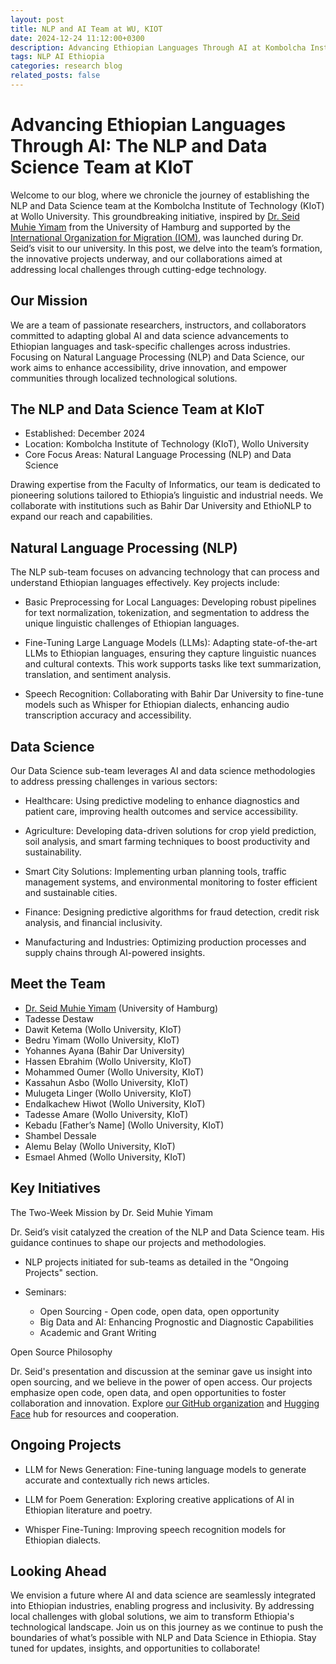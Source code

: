 ```yaml
---  
layout: post  
title: NLP and AI Team at WU, KIOT  
date: 2024-12-24 11:12:00+0300  
description: Advancing Ethiopian Languages Through AI at Kombolcha Institute of Technology  
tags: NLP AI Ethiopia  
categories: research blog  
related_posts: false  
---  
```


# Advancing Ethiopian Languages Through AI: The NLP and Data Science Team at KIoT

Welcome to our blog, where we chronicle the journey of establishing the NLP and Data Science team at the Kombolcha Institute of Technology (KIoT) at Wollo University. This groundbreaking initiative, inspired by [Dr. Seid Muhie Yimam](https://seyyaw.github.io/) from the University of Hamburg and supported by the [International Organization for Migration (IOM)](https://www.iom.int/), was launched during Dr. Seid’s visit to our university. In this post, we delve into the team’s formation, the innovative projects underway, and our collaborations aimed at addressing local challenges through cutting-edge technology.

## Our Mission

We are a team of passionate researchers, instructors, and collaborators committed to adapting global AI and data science advancements to Ethiopian languages and task-specific challenges across industries. Focusing on Natural Language Processing (NLP) and Data Science, our work aims to enhance accessibility, drive innovation, and empower communities through localized technological solutions.

## The NLP and Data Science Team at KIoT

- Established: December 2024
- Location: Kombolcha Institute of Technology (KIoT), Wollo University
- Core Focus Areas: Natural Language Processing (NLP) and Data Science

Drawing expertise from the Faculty of Informatics, our team is dedicated to pioneering solutions tailored to Ethiopia’s linguistic and industrial needs. We collaborate with institutions such as Bahir Dar University and EthioNLP to expand our reach and capabilities.

## Natural Language Processing (NLP)

The NLP sub-team focuses on advancing technology that can process and understand Ethiopian languages effectively. Key projects include:

- Basic Preprocessing for Local Languages: Developing robust pipelines for text normalization, tokenization, and segmentation to address the unique linguistic challenges of Ethiopian languages.
  
- Fine-Tuning Large Language Models (LLMs): Adapting state-of-the-art LLMs to Ethiopian languages, ensuring they capture linguistic nuances and cultural contexts. This work supports tasks like text summarization, translation, and sentiment analysis.
  
- Speech Recognition: Collaborating with Bahir Dar University to fine-tune models such as Whisper for Ethiopian dialects, enhancing audio transcription accuracy and accessibility.

## Data Science

Our Data Science sub-team leverages AI and data science methodologies to address pressing challenges in various sectors:

- Healthcare: Using predictive modeling to enhance diagnostics and patient care, improving health outcomes and service accessibility.
  
- Agriculture: Developing data-driven solutions for crop yield prediction, soil analysis, and smart farming techniques to boost productivity and sustainability.
  
- Smart City Solutions: Implementing urban planning tools, traffic management systems, and environmental monitoring to foster efficient and sustainable cities.
  
- Finance: Designing predictive algorithms for fraud detection, credit risk analysis, and financial inclusivity.
  
- Manufacturing and Industries: Optimizing production processes and supply chains through AI-powered insights.

## Meet the Team

- [Dr. Seid Muhie Yimam](https://seyyaw.github.io/) (University of Hamburg)
- Tadesse Destaw 
- Dawit Ketema (Wollo University, KIoT)
- Bedru Yimam (Wollo University, KIoT)
- Yohannes Ayana (Bahir Dar University)
- Hassen Ebrahim (Wollo University, KIoT)
- Mohammed Oumer (Wollo University, KIoT)
- Kassahun Asbo (Wollo University, KIoT)
- Mulugeta Linger (Wollo University, KIoT)
- Endalkachew Hiwot (Wollo University, KIoT)
- Tadesse Amare (Wollo University, KIoT)
- Kebadu [Father’s Name] (Wollo University, KIoT)
- Shambel Dessale
- Alemu Belay (Wollo University, KIoT)
- Esmael Ahmed (Wollo University, KIoT)

## Key Initiatives

The Two-Week Mission by Dr. Seid Muhie Yimam

Dr. Seid’s visit catalyzed the creation of the NLP and Data Science team. His guidance continues to shape our projects and methodologies.

- NLP projects initiated for sub-teams as detailed in the "Ongoing Projects" section.
  
- Seminars:
  - Open Sourcing - Open code, open data, open opportunity
  - Big Data and AI: Enhancing Prognostic and Diagnostic Capabilities
  - Academic and Grant Writing

Open Source Philosophy

Dr. Seid's presentation and discussion at the seminar gave us insight into open sourcing, and we believe in the power of open access. Our projects emphasize open code, open data, and open opportunities to foster collaboration and innovation. Explore [our GitHub organization](https://github.com/wu-kiot) and [Hugging Face](https://huggingface.co/wu-kiot) hub for resources and cooperation.

## Ongoing Projects

- LLM for News Generation: Fine-tuning language models to generate accurate and contextually rich news articles.
  
- LLM for Poem Generation: Exploring creative applications of AI in Ethiopian literature and poetry.
  
- Whisper Fine-Tuning: Improving speech recognition models for Ethiopian dialects.

## Looking Ahead

We envision a future where AI and data science are seamlessly integrated into Ethiopian industries, enabling progress and inclusivity. By addressing local challenges with global solutions, we aim to transform Ethiopia's technological landscape. Join us on this journey as we continue to push the boundaries of what’s possible with NLP and Data Science in Ethiopia. Stay tuned for updates, insights, and opportunities to collaborate!